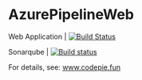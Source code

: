 # AzurePipelineWeb
Web Application | [![Build Status](https://dev.azure.com/Zhiwen-Lin/AzurePipelineWeb/_apis/build/status/AzurePipelineWeb?branchName=master)](https://dev.azure.com/Zhiwen-Lin/AzurePipelineWeb/_build/latest?definitionId=3&branchName=master)

Sonarqube | [![Build status](https://dev.azure.com/Zhiwen-Lin/AzurePipelineWeb/_apis/build/status/Sonarqube-Azure)](https://dev.azure.com/Zhiwen-Lin/AzurePipelineWeb/_build/latest?definitionId=5)

For details, see: www.codepie.fun
